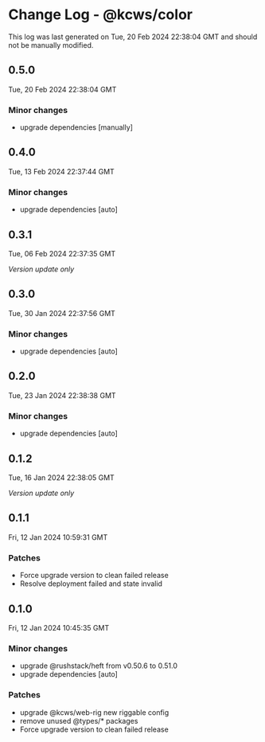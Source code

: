 # Change Log - @kcws/color

This log was last generated on Tue, 20 Feb 2024 22:38:04 GMT and should not be manually modified.

## 0.5.0
Tue, 20 Feb 2024 22:38:04 GMT

### Minor changes

- upgrade dependencies [manually]

## 0.4.0
Tue, 13 Feb 2024 22:37:44 GMT

### Minor changes

- upgrade dependencies [auto]

## 0.3.1
Tue, 06 Feb 2024 22:37:35 GMT

_Version update only_

## 0.3.0
Tue, 30 Jan 2024 22:37:56 GMT

### Minor changes

- upgrade dependencies [auto]

## 0.2.0
Tue, 23 Jan 2024 22:38:38 GMT

### Minor changes

- upgrade dependencies [auto]

## 0.1.2
Tue, 16 Jan 2024 22:38:05 GMT

_Version update only_

## 0.1.1
Fri, 12 Jan 2024 10:59:31 GMT

### Patches

- Force upgrade version to clean failed release
- Resolve deployment failed and state invalid

## 0.1.0
Fri, 12 Jan 2024 10:45:35 GMT

### Minor changes

- upgrade @rushstack/heft from v0.50.6 to 0.51.0
- upgrade dependencies [auto]

### Patches

- upgrade @kcws/web-rig new riggable config
- remove unused @types/* packages
- Force upgrade version to clean failed release


